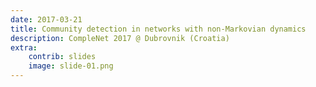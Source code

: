 ```yaml
---
date: 2017-03-21
title: Community detection in networks with non-Markovian dynamics 
description: CompleNet 2017 @ Dubrovnik (Croatia)
extra:
    contrib: slides
    image: slide-01.png
---
```


